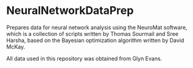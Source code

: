 # NeuralNetworkDataPrep
Prepares data for neural network analysis using the NeuroMat software, which is a collection of scripts written by Thomas Sourmail and Sree Harsha, based on the Bayesian optimization algorithm written by David McKay.

All data used in this repository was obtained from Glyn Evans.

